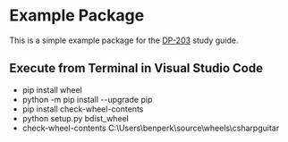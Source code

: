 # Example Package

This is a simple example package for the [DP-203](https://github.com/benperk/ADE) study guide.

## Execute from Terminal in Visual Studio Code

- pip install wheel
- python -m pip install --upgrade pip
- pip install check-wheel-contents
- python setup.py bdist_wheel 
- check-wheel-contents C:\Users\benperk\source\wheels\csharpguitar

